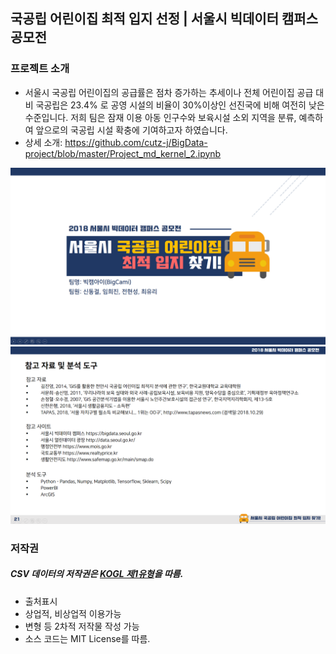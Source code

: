 ## 국공립 어린이집 최적 입지 선정 | 서울시 빅데이터 캠퍼스 공모전
      
      

### 프로젝트 소개
* 서울시 국공립 어린이집의 공급률은 점차 증가하는 추세이나 전체 어린이집 공급 대비 국공립은 23.4% 로 공영 시설의 비율이 30%이상인 선진국에 비해 여전히 낮은 수준입니다. 저희 팀은 잠재 이용 아동 인구수와 보육시설 소외 지역을 분류, 예측하여 앞으로의 국공립 시설 확충에 기여하고자 하였습니다.
* 상세 소개: https://github.com/cutz-j/BigData-project/blob/master/Project_md_kernel_2.ipynb

![](https://github.com/rosa-yuri/BigCampus_project/blob/master/img/15.png)
![](https://github.com/rosa-yuri/BigCampus_project/blob/master/img/16.png)
      

### 저작권
##### CSV 데이터의 저작권은 [KOGL 제1유형](http://www.kogl.or.kr/info/license.do)을 따름.
* 출처표시
* 상업적, 비상업적 이용가능
* 변형 등 2차적 저작물 작성 가능
* 소스 코드는 MIT License를 따름.

